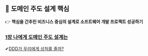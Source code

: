  ## 📌 도메인 주도 설계 핵심 
👉 <strong>핵심을 간추린 비즈니스 중심의 설계로 소프트웨어 개발 프로젝트 성공하기</strong>

###  <strong><a href="">1장 나에게 도메인 주도 설계는</a></strong>
✔<a href="https://github.com/pan2468/domain-driven-design/blob/main/1%EC%9E%A5%20%EB%82%98%EC%97%90%EA%B2%8C%20%EB%8F%84%EB%A9%94%EC%9D%B8%20%EC%A3%BC%EB%8F%84%20%EC%84%A4%EA%B3%84%EB%8A%94/DDD%EA%B0%80%20%EC%9A%B0%EB%A6%AC%EC%97%90%EA%B2%8C%20%EC%83%81%EC%B2%98%EB%A5%BC%20%EC%A4%84%EA%B9%8C%3F.md">DDD가 우리에게 상처를 줄까?</a> 


